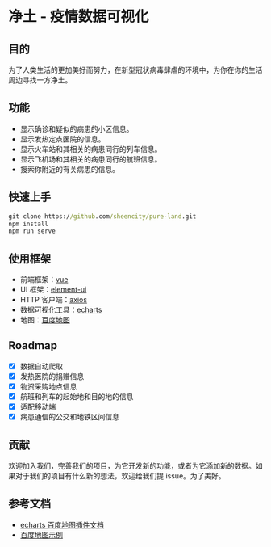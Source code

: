 # 净土 - 疫情数据可视化

## 目的

为了人类生活的更加美好而努力，在新型冠状病毒肆虐的环境中，为你在你的生活周边寻找一方净土。

## 功能

- 显示确诊和疑似的病患的小区信息。
- 显示发热定点医院的信息。
- 显示火车站和其相关的病患同行的列车信息。
- 显示飞机场和其相关的病患同行的航班信息。
- 搜索你附近的有关病患的信息。

## 快速上手

```cmd
git clone https://github.com/sheencity/pure-land.git
npm install
npm run serve 
```

## 使用框架

- 前端框架：[vue](https://cn.vuejs.org/)
- UI 框架：[element-ui](https://element.eleme.cn/#/zh-CN)
- HTTP 客户端：[axios](https://github.com/axios/axios)
- 数据可视化工具：[echarts](https://echarts.apache.org/zh/)
- 地图：[百度地图](https://lbsyun.baidu.com/index.php?title=jspopular3.0)

## Roadmap

- [x] 数据自动爬取
- [x] 发热医院的捐赠信息
- [x] 物资采购地点信息
- [x] 航班和列车的起始地和目的地的信息
- [x] 适配移动端
- [x] 病患通信的公交和地铁区间信息

## 贡献

欢迎加入我们，完善我们的项目，为它开发新的功能，或者为它添加新的数据。如果对于我们的项目有什么新的想法，欢迎给我们提 issue。为了美好。

## 参考文档

- [echarts 百度地图插件文档](https://github.com/apache/incubator-echarts/tree/master/extension/bmap)
- [百度地图示例](http://lbsyun.baidu.com/jsdemo.htm#i4_1)
